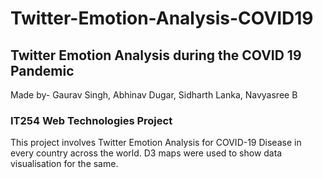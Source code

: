 # Twitter-Emotion-Analysis-COVID19
## Twitter Emotion Analysis during the COVID 19 Pandemic
Made by- 
Gaurav Singh,
Abhinav Dugar,
Sidharth Lanka,
Navyasree B
### IT254 Web Technologies Project
This project involves Twitter Emotion Analysis for COVID-19 Disease in every country across the world. D3 maps were used to show data visualisation for the same. 
